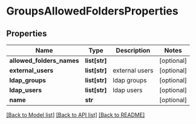 # GroupsAllowedFoldersProperties

## Properties
Name | Type | Description | Notes
------------ | ------------- | ------------- | -------------
**allowed_folders_names** | **list[str]** |  | [optional] 
**external_users** | **list[str]** | external users | [optional] 
**ldap_groups** | **list[str]** | ldap groups | [optional] 
**ldap_users** | **list[str]** | ldap users | [optional] 
**name** | **str** |  | [optional] 

[[Back to Model list]](../README.md#documentation-for-models) [[Back to API list]](../README.md#documentation-for-api-endpoints) [[Back to README]](../README.md)

